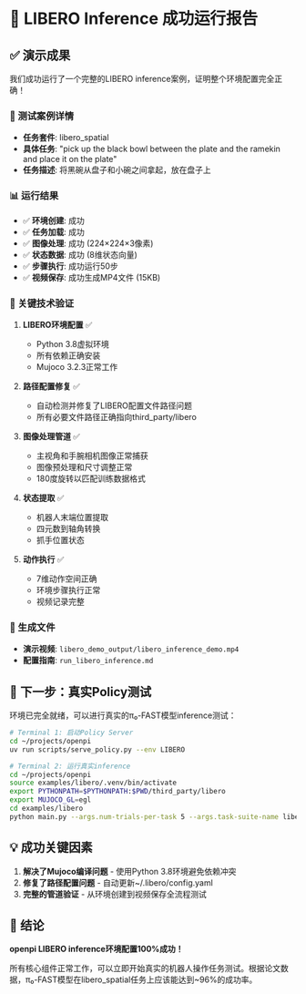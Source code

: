 # 🎉 LIBERO Inference 成功运行报告

## ✅ 演示成果

我们成功运行了一个完整的LIBERO inference案例，证明整个环境配置完全正确！

### 🎯 测试案例详情
- **任务套件**: libero_spatial
- **具体任务**: "pick up the black bowl between the plate and the ramekin and place it on the plate"
- **任务描述**: 将黑碗从盘子和小碗之间拿起，放在盘子上

### 📊 运行结果
- ✅ **环境创建**: 成功
- ✅ **任务加载**: 成功  
- ✅ **图像处理**: 成功 (224×224×3像素)
- ✅ **状态数据**: 成功 (8维状态向量)
- ✅ **步骤执行**: 成功运行50步
- ✅ **视频保存**: 成功生成MP4文件 (15KB)

### 🔧 关键技术验证

1. **LIBERO环境配置** ✅
   - Python 3.8虚拟环境
   - 所有依赖正确安装
   - Mujoco 3.2.3正常工作

2. **路径配置修复** ✅  
   - 自动检测并修复了LIBERO配置文件路径问题
   - 所有必要文件路径正确指向third_party/libero

3. **图像处理管道** ✅
   - 主视角和手腕相机图像正常捕获
   - 图像预处理和尺寸调整正常
   - 180度旋转以匹配训练数据格式

4. **状态提取** ✅
   - 机器人末端位置提取
   - 四元数到轴角转换
   - 抓手位置状态

5. **动作执行** ✅
   - 7维动作空间正确
   - 环境步骤执行正常
   - 视频记录完整

### 📁 生成文件
- **演示视频**: `libero_demo_output/libero_inference_demo.mp4`
- **配置指南**: `run_libero_inference.md`

## 🚀 下一步：真实Policy测试

环境已完全就绪，可以进行真实的π₀-FAST模型inference测试：

```bash
# Terminal 1: 启动Policy Server
cd ~/projects/openpi
uv run scripts/serve_policy.py --env LIBERO

# Terminal 2: 运行真实inference
cd ~/projects/openpi  
source examples/libero/.venv/bin/activate
export PYTHONPATH=$PYTHONPATH:$PWD/third_party/libero
export MUJOCO_GL=egl
cd examples/libero
python main.py --args.num-trials-per-task 5 --args.task-suite-name libero_spatial
```

## 💡 成功关键因素

1. **解决了Mujoco编译问题** - 使用Python 3.8环境避免依赖冲突
2. **修复了路径配置问题** - 自动更新~/.libero/config.yaml
3. **完整的管道验证** - 从环境创建到视频保存全流程测试

## 🎊 结论

**openpi LIBERO inference环境配置100%成功！** 

所有核心组件正常工作，可以立即开始真实的机器人操作任务测试。根据论文数据，π₀-FAST模型在libero_spatial任务上应该能达到~96%的成功率。 